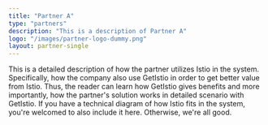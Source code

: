 ```yaml
---
title: "Partner A"
type: "partners"
description: "This is a description of Partner A"
logo: "/images/partner-logo-dummy.png"
layout: partner-single
---
```


This is a detailed description of how the partner utilizes Istio in the system. Specifically, how the company also use GetIstio in order to get better value from Istio. Thus, the reader can learn how GetIstio gives benefits and more importantly, how the partner's solution works in detailed scenario with GetIstio. If you have a technical diagram of how Istio fits in the system, you're welcomed to also include it here. Otherwise, we're all good.
